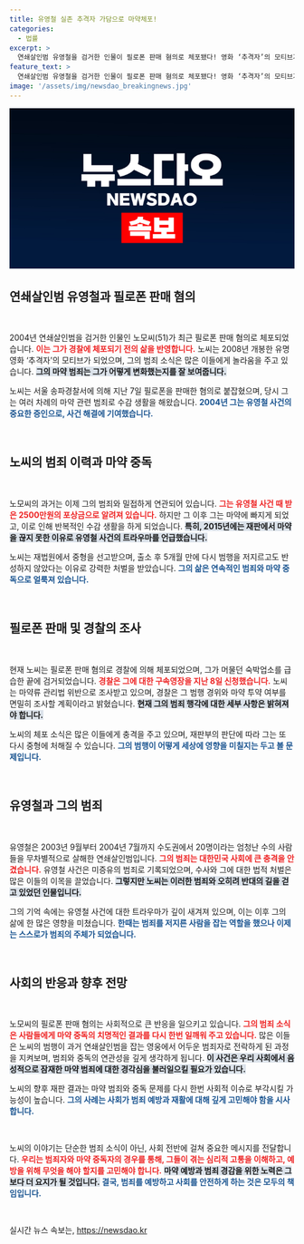 ```yaml
---
title: 유영철 실존 추격자 가담으로 마약체포!
categories:
  - 법률
excerpt: >
  연쇄살인범 유영철을 검거한 인물이 필로폰 판매 혐의로 체포됐다! 영화 ‘추격자’의 모티브가 된 노모씨, 그의 충격적인 근황과 경찰의 구속영장 신청 소식이 전해졌다.
feature_text: >
  연쇄살인범 유영철을 검거한 인물이 필로폰 판매 혐의로 체포됐다! 영화 ‘추격자’의 모티브가 된 노모씨, 그의 충격적인 근황과 경찰의 구속영장 신청 소식이 전해졌다.
image: '/assets/img/newsdao_breakingnews.jpg'
---
```


<p><img src="/assets/img/newsdao_breakingnews.jpg" alt="ontimetimes 속보" /></p>

<h2 data-ke-size="size26">연쇄살인범 유영철과 필로폰 판매 혐의</h2>

<p data-ke-size="size16">&nbsp;</p>

<p>2004년 연쇄살인범을 검거한 인물인 노모씨(51)가 최근 필로폰 판매 혐의로 체포되었습니다. <b><span style="color: #ee2323;">이는 그가 경찰에 체포되기 전의 삶을 반영합니다.</span></b> 노씨는 2008년 개봉한 유명 영화 ‘추격자’의 모티브가 되었으며, 그의 범죄 소식은 많은 이들에게 놀라움을 주고 있습니다. <b><span style="background-color: #21538527;">그의 마약 범죄는 그가 어떻게 변화했는지를 잘 보여줍니다.</span></b> </p>

<p>노씨는 서울 송파경찰서에 의해 지난 7일 필로폰을 판매한 혐의로 붙잡혔으며, 당시 그는 여러 차례의 마약 관련 범죄로 수감 생활을 해왔습니다. <b><span style="color: #1a5490;">2004년 그는 유영철 사건의 중요한 증인으로, 사건 해결에 기여했습니다.</span></b> </p>

<p data-ke-size="size16">&nbsp;</p>

<h2 data-ke-size="size26">노씨의 범죄 이력과 마약 중독</h2>

<p data-ke-size="size16">&nbsp;</p>

<p>노모씨의 과거는 이제 그의 범죄와 밀접하게 연관되어 있습니다. <b><span style="color: #ee2323;">그는 유영철 사건 때 받은 2500만원의 포상금으로 알려져 있습니다.</span></b> 하지만 그 이후 그는 마약에 빠지게 되었고, 이로 인해 반복적인 수감 생활을 하게 되었습니다. <b><span style="background-color: #21538527;">특히, 2015년에는 재판에서 마약을 끊지 못한 이유로 유영철 사건의 트라우마를 언급했습니다.</span></b> </p>

<p>노씨는 재법원에서 중형을 선고받으며, 출소 후 5개월 만에 다시 범행을 저지르고도 반성하지 않았다는 이유로 강력한 처벌을 받았습니다. <b><span style="color: #1a5490;">그의 삶은 연속적인 범죄와 마약 중독으로 얼룩져 있습니다.</span></b> </p>

<p data-ke-size="size16">&nbsp;</p>

<h2 data-ke-size="size26">필로폰 판매 및 경찰의 조사</h2>

<p data-ke-size="size16">&nbsp;</p>

<p>현재 노씨는 필로폰 판매 혐의로 경찰에 의해 체포되었으며, 그가 머물던 숙박업소를 급습한 끝에 검거되었습니다. <b><span style="color: #ee2323;">경찰은 그에 대한 구속영장을 지난 8일 신청했습니다.</span></b> 노씨는 마약류 관리법 위반으로 조사받고 있으며, 경찰은 그 범행 경위와 마약 투약 여부를 면밀히 조사할 계획이라고 밝혔습니다. <b><span style="background-color: #21538527;">현재 그의 범죄 행각에 대한 세부 사항은 밝혀져야 합니다.</span></b> </p>

<p>노씨의 체포 소식은 많은 이들에게 충격을 주고 있으며, 재판부의 판단에 따라 그는 또 다시 중형에 처해질 수 있습니다. <b><span style="color: #1a5490;">그의 범행이 어떻게 세상에 영향을 미칠지는 두고 볼 문제입니다.</span></b> </p>

<p data-ke-size="size16">&nbsp;</p>

<h2 data-ke-size="size26">유영철과 그의 범죄</h2>

<p data-ke-size="size16">&nbsp;</p>

<p>유영철은 2003년 9월부터 2004년 7월까지 수도권에서 20명이라는 엄청난 수의 사람들을 무차별적으로 살해한 연쇄살인범입니다. <b><span style="color: #ee2323;">그의 범죄는 대한민국 사회에 큰 충격을 안겼습니다.</span></b> 유영철 사건은 미증유의 범죄로 기록되었으며, 수사와 그에 대한 법적 처벌은 많은 이들의 이목을 끌었습니다. <b><span style="background-color: #21538527;">그렇지만 노씨는 이러한 범죄와 오히려 반대의 길을 걷고 있었던 인물입니다.</span></b> </p>

<p>그의 기억 속에는 유영철 사건에 대한 트라우마가 깊이 새겨져 있으며, 이는 이후 그의 삶에 한 많은 영향을 미쳤습니다. <b><span style="color: #1a5490;">한때는 범죄를 저지른 사람을 잡는 역할을 했으나 이제는 스스로가 범죄의 주체가 되었습니다.</span></b> </p>

<p data-ke-size="size16">&nbsp;</p>

<h2 data-ke-size="size26">사회의 반응과 향후 전망</h2>

<p data-ke-size="size16">&nbsp;</p>

<p>노모씨의 필로폰 판매 혐의는 사회적으로 큰 반응을 일으키고 있습니다. <b><span style="color: #ee2323;">그의 범죄 소식은 사람들에게 마약 중독의 치명적인 결과를 다시 한번 일깨워 주고 있습니다.</span></b> 많은 이들은 노씨의 범행이 과거 연쇄살인범을 잡는 영웅에서 어두운 범죄자로 전락하게 된 과정을 지켜보며, 범죄와 중독의 연관성을 깊게 생각하게 됩니다. <b><span style="background-color: #21538527;">이 사건은 우리 사회에서 음성적으로 잠재한 마약 범죄에 대한 경각심을 불러일으킬 필요가 있습니다.</span></b> </p>

<p>노씨의 향후 재판 결과는 마약 범죄와 중독 문제를 다시 한번 사회적 이슈로 부각시킬 가능성이 높습니다. <b><span style="color: #1a5490;">그의 사례는 사회가 범죄 예방과 재활에 대해 깊게 고민해야 함을 시사합니다.</span></b> </p>

<p data-ke-size="size16">&nbsp;</p>

<p>노씨의 이야기는 단순한 범죄 소식이 아닌, 사회 전반에 걸쳐 중요한 메시지를 전달합니다. <b><span style="color: #ee2323;">우리는 범죄자와 마약 중독자의 경우를 통해, 그들이 겪는 심리적 고통을 이해하고, 예방을 위해 무엇을 해야 할지를 고민해야 합니다.</span></b> <b><span style="background-color: #21538527;">마약 예방과 범죄 경감을 위한 노력은 그보다 더 요지가 될 것입니다.</span></b> <b><span style="color: #1a5490;">결국, 범죄를 예방하고 사회를 안전하게 하는 것은 모두의 책임입니다.</span></b> </p>

<p data-ke-size="size16">&nbsp;</p>
실시간 뉴스 속보는, <a href="https://newsdao.kr" rel="dofollow">https://newsdao.kr</a>


